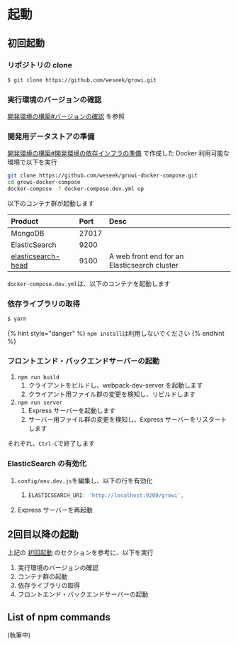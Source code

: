 # 起動

## 初回起動

### リポジトリの clone

```bash
$ git clone https://github.com/weseek/growi.git
```

### 実行環境のバージョンの確認

[開発環境の構築\#バージョンの確認](dev-env.md#bjonno) を参照

### 開発用データストアの準備

[開発環境の構築\#開発環境の依存インフラの準備](dev-env.md#noinfurano) で作成した Docker 利用可能な環境で以下を実行

```bash
git clone https://github.com/weseek/growi-docker-compose.git
cd growi-docker-compose
docker-compose -f docker-compose.dev.yml up
```

以下のコンテナ群が起動します

| Product | Port | Desc |
| :--- | :--- | :--- |
| MongoDB | 27017 |  |
| ElasticSearch | 9200 |  |
| [elasticsearch-head](https://github.com/mobz/elasticsearch-head) | 9100 | A web front end for an Elasticsearch cluster |

`docker-compose.dev.yml`は、以下のコンテナを起動します

### 依存ライブラリの取得

```bash
$ yarn
```

{% hint style="danger" %}
`npm install`は利用しないでください
{% endhint %}

### フロントエンド・バックエンドサーバーの起動

1. `npm run build`
   1. クライアントをビルドし、webpack-dev-server を起動します
   2. クライアント用ファイル群の変更を検知し、リビルドします
2. `npm run server`
   1. Express サーバーを起動します
   2. サーバー用ファイル群の変更を検知し、Express サーバーをリスタートします

それぞれ、`Ctrl-C`で終了します

### ElasticSearch の有効化

1. `config/env.dev.js`を編集し、以下の行を有効化
   1. ```javascript
      ELASTICSEARCH_URI: 'http://localhost:9200/growi',
      ```
2. Express サーバーを再起動

## 2回目以降の起動

上記の [初回起動](launch.md#chu-hui-qi) のセクションを参考に、以下を実行

1. 実行環境のバージョンの確認
2. コンテナ群の起動
3. 依存ライブラリの取得
4. フロントエンド・バックエンドサーバーの起動

## List of npm commands

\(執筆中\)

